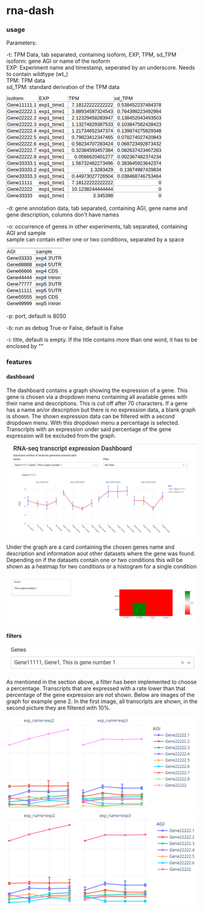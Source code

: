 # rna-dash

### usage

Parameters:

-t: TPM Data, tab separated, containing isoform, EXP, TPM, sd_TPM\
isoform: gene AGI or name of the isoform\
EXP: Experiment name and timestamp, seperated by an underscore. Needs to contain wildtype (wt_)\
TPM: TPM data\
sd_TPM: standard derivation of the TPM data

![Picture of a table containing example data](/pictures/transcript1.png)

-d: gene annotation data, tab separated, containing AGI, gene name and gene description, columns don't have names

-o: occurrence of genes in other experiments, tab separated, containing AGI and sample\
sample can contain either one or two conditions, separated by a space

![Picture of a table containing example data](/pictures/datasets.png)

-p: port, default is 8050

-b: run as debug True or False, default is False

-i: title, default is empty. If the title contains more than one word, it has to be enclosed by ""

### features

#### dashboard

The dashboard contains a graph showing the expression of a gene. This gene is chosen via a dropdown menu containing all available genes with their name and descriptions. This is cut off after 70 characters. If a gene has a name an/or description but there is no expression data, a blank graph is shown. The shown expression data can be filtered with a second dropdown menu. With this dropdown menu a percentage is selected. Transcripts with an expression under said percentage of the gene expression will be excluded from the graph.

![Picture of the upper part of the dashboard, containing title, filter options and the graph](/pictures/dashboard_top.png)

Under the graph are a card containing the chosen genes name and description and information aout other datasets where the gene was found. Depending on if the datasets contain one or two conditions this will be shown as a heatmap for two conditions or a histogram for a single condition

![Picture of the lower part of the dashboard containing information about the selected gene and a heatmap showing in what other datasets the gene was expressed](/pictures/dashboard_bottom.png)

#### filters

![Picture of the dropdown menu for choosing a gene](/pictures/gene_selection.png)

As mentioned in the section above, a filter has been implemented to choose a percentage. Transcripts that are expressed with a rate lower than that percentage of the gene expression are not shown. Below are images of the graph for example gene 2. In the first image, all transcripts are shown, in the second picture they are filtered with 10%.

![Picture of the graph for example gene 2 unfiltered](/pictures/unfiltered.png)
![Picture of the graph for example gene 2 filtered with 10%, two of the transcripts are no longer shown](/pictures/filtered_10.png)
